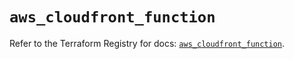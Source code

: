 # `aws_cloudfront_function`

Refer to the Terraform Registry for docs: [`aws_cloudfront_function`](https://registry.terraform.io/providers/hashicorp/aws/5.45.0/docs/resources/cloudfront_function).
